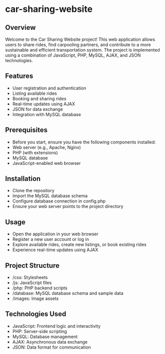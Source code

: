 # car-sharing-website

## Overview
Welcome to the Car Sharing Website project! This web application allows users to share rides, find carpooling partners, and contribute to a more sustainable and efficient transportation system. The project is implemented using a combination of JavaScript, PHP, MySQL, AJAX, and JSON technologies.

## Features
- User registration and authentication
- Listing available rides
- Booking and sharing rides
- Real-time updates using AJAX
- JSON for data exchange
- Integration with MySQL database

## Prerequisites
- Before you start, ensure you have the following components installed:
- Web server (e.g., Apache, Nginx)
- PHP (with extensions)
- MySQL database
- JavaScript-enabled web browser

## Installation
- Clone the repository
- Import the MySQL database schema
- Configure database connection in config.php
- Ensure your web server points to the project directory

## Usage
- Open the application in your web browser
- Register a new user account or log in
- Explore available rides, create new listings, or book existing rides
- Experience real-time updates using AJAX
  
## Project Structure
- /css: Stylesheets
- /js: JavaScript files
- /php: PHP backend scripts
- /database: MySQL database schema and sample data
- /images: Image assets

## Technologies Used
- JavaScript: Frontend logic and interactivity
- PHP: Server-side scripting
- MySQL: Database management
- AJAX: Asynchronous data exchange
- JSON: Data format for communication
